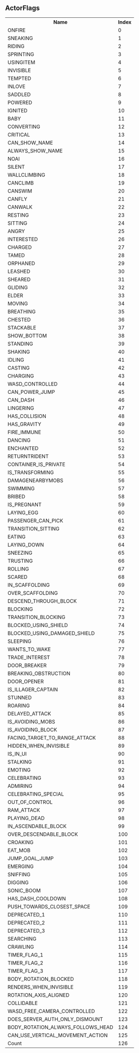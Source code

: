 ## ActorFlags

<table><tr><th>Name</th><th>Index</th><tr><td>ONFIRE</td><td>0</td></tr><tr><td>SNEAKING</td><td>1</td></tr><tr><td>RIDING</td><td>2</td></tr><tr><td>SPRINTING</td><td>3</td></tr><tr><td>USINGITEM</td><td>4</td></tr><tr><td>INVISIBLE</td><td>5</td></tr><tr><td>TEMPTED</td><td>6</td></tr><tr><td>INLOVE</td><td>7</td></tr><tr><td>SADDLED</td><td>8</td></tr><tr><td>POWERED</td><td>9</td></tr><tr><td>IGNITED</td><td>10</td></tr><tr><td>BABY</td><td>11</td></tr><tr><td>CONVERTING</td><td>12</td></tr><tr><td>CRITICAL</td><td>13</td></tr><tr><td>CAN_SHOW_NAME</td><td>14</td></tr><tr><td>ALWAYS_SHOW_NAME</td><td>15</td></tr><tr><td>NOAI</td><td>16</td></tr><tr><td>SILENT</td><td>17</td></tr><tr><td>WALLCLIMBING</td><td>18</td></tr><tr><td>CANCLIMB</td><td>19</td></tr><tr><td>CANSWIM</td><td>20</td></tr><tr><td>CANFLY</td><td>21</td></tr><tr><td>CANWALK</td><td>22</td></tr><tr><td>RESTING</td><td>23</td></tr><tr><td>SITTING</td><td>24</td></tr><tr><td>ANGRY</td><td>25</td></tr><tr><td>INTERESTED</td><td>26</td></tr><tr><td>CHARGED</td><td>27</td></tr><tr><td>TAMED</td><td>28</td></tr><tr><td>ORPHANED</td><td>29</td></tr><tr><td>LEASHED</td><td>30</td></tr><tr><td>SHEARED</td><td>31</td></tr><tr><td>GLIDING</td><td>32</td></tr><tr><td>ELDER</td><td>33</td></tr><tr><td>MOVING</td><td>34</td></tr><tr><td>BREATHING</td><td>35</td></tr><tr><td>CHESTED</td><td>36</td></tr><tr><td>STACKABLE</td><td>37</td></tr><tr><td>SHOW_BOTTOM</td><td>38</td></tr><tr><td>STANDING</td><td>39</td></tr><tr><td>SHAKING</td><td>40</td></tr><tr><td>IDLING</td><td>41</td></tr><tr><td>CASTING</td><td>42</td></tr><tr><td>CHARGING</td><td>43</td></tr><tr><td>WASD_CONTROLLED</td><td>44</td></tr><tr><td>CAN_POWER_JUMP</td><td>45</td></tr><tr><td>CAN_DASH</td><td>46</td></tr><tr><td>LINGERING</td><td>47</td></tr><tr><td>HAS_COLLISION</td><td>48</td></tr><tr><td>HAS_GRAVITY</td><td>49</td></tr><tr><td>FIRE_IMMUNE</td><td>50</td></tr><tr><td>DANCING</td><td>51</td></tr><tr><td>ENCHANTED</td><td>52</td></tr><tr><td>RETURNTRIDENT</td><td>53</td></tr><tr><td>CONTAINER_IS_PRIVATE</td><td>54</td></tr><tr><td>IS_TRANSFORMING</td><td>55</td></tr><tr><td>DAMAGENEARBYMOBS</td><td>56</td></tr><tr><td>SWIMMING</td><td>57</td></tr><tr><td>BRIBED</td><td>58</td></tr><tr><td>IS_PREGNANT</td><td>59</td></tr><tr><td>LAYING_EGG</td><td>60</td></tr><tr><td>PASSENGER_CAN_PICK</td><td>61</td></tr><tr><td>TRANSITION_SITTING</td><td>62</td></tr><tr><td>EATING</td><td>63</td></tr><tr><td>LAYING_DOWN</td><td>64</td></tr><tr><td>SNEEZING</td><td>65</td></tr><tr><td>TRUSTING</td><td>66</td></tr><tr><td>ROLLING</td><td>67</td></tr><tr><td>SCARED</td><td>68</td></tr><tr><td>IN_SCAFFOLDING</td><td>69</td></tr><tr><td>OVER_SCAFFOLDING</td><td>70</td></tr><tr><td>DESCEND_THROUGH_BLOCK</td><td>71</td></tr><tr><td>BLOCKING</td><td>72</td></tr><tr><td>TRANSITION_BLOCKING</td><td>73</td></tr><tr><td>BLOCKED_USING_SHIELD</td><td>74</td></tr><tr><td>BLOCKED_USING_DAMAGED_SHIELD</td><td>75</td></tr><tr><td>SLEEPING</td><td>76</td></tr><tr><td>WANTS_TO_WAKE</td><td>77</td></tr><tr><td>TRADE_INTEREST</td><td>78</td></tr><tr><td>DOOR_BREAKER</td><td>79</td></tr><tr><td>BREAKING_OBSTRUCTION</td><td>80</td></tr><tr><td>DOOR_OPENER</td><td>81</td></tr><tr><td>IS_ILLAGER_CAPTAIN</td><td>82</td></tr><tr><td>STUNNED</td><td>83</td></tr><tr><td>ROARING</td><td>84</td></tr><tr><td>DELAYED_ATTACK</td><td>85</td></tr><tr><td>IS_AVOIDING_MOBS</td><td>86</td></tr><tr><td>IS_AVOIDING_BLOCK</td><td>87</td></tr><tr><td>FACING_TARGET_TO_RANGE_ATTACK</td><td>88</td></tr><tr><td>HIDDEN_WHEN_INVISIBLE</td><td>89</td></tr><tr><td>IS_IN_UI</td><td>90</td></tr><tr><td>STALKING</td><td>91</td></tr><tr><td>EMOTING</td><td>92</td></tr><tr><td>CELEBRATING</td><td>93</td></tr><tr><td>ADMIRING</td><td>94</td></tr><tr><td>CELEBRATING_SPECIAL</td><td>95</td></tr><tr><td>OUT_OF_CONTROL</td><td>96</td></tr><tr><td>RAM_ATTACK</td><td>97</td></tr><tr><td>PLAYING_DEAD</td><td>98</td></tr><tr><td>IN_ASCENDABLE_BLOCK</td><td>99</td></tr><tr><td>OVER_DESCENDABLE_BLOCK</td><td>100</td></tr><tr><td>CROAKING</td><td>101</td></tr><tr><td>EAT_MOB</td><td>102</td></tr><tr><td>JUMP_GOAL_JUMP</td><td>103</td></tr><tr><td>EMERGING</td><td>104</td></tr><tr><td>SNIFFING</td><td>105</td></tr><tr><td>DIGGING</td><td>106</td></tr><tr><td>SONIC_BOOM</td><td>107</td></tr><tr><td>HAS_DASH_COOLDOWN</td><td>108</td></tr><tr><td>PUSH_TOWARDS_CLOSEST_SPACE</td><td>109</td></tr><tr><td>DEPRECATED_1</td><td>110</td></tr><tr><td>DEPRECATED_2</td><td>111</td></tr><tr><td>DEPRECATED_3</td><td>112</td></tr><tr><td>SEARCHING</td><td>113</td></tr><tr><td>CRAWLING</td><td>114</td></tr><tr><td>TIMER_FLAG_1</td><td>115</td></tr><tr><td>TIMER_FLAG_2</td><td>116</td></tr><tr><td>TIMER_FLAG_3</td><td>117</td></tr><tr><td>BODY_ROTATION_BLOCKED</td><td>118</td></tr><tr><td>RENDERS_WHEN_INVISIBLE</td><td>119</td></tr><tr><td>ROTATION_AXIS_ALIGNED</td><td>120</td></tr><tr><td>COLLIDABLE</td><td>121</td></tr><tr><td>WASD_FREE_CAMERA_CONTROLLED</td><td>122</td></tr><tr><td>DOES_SERVER_AUTH_ONLY_DISMOUNT</td><td>123</td></tr><tr><td>BODY_ROTATION_ALWAYS_FOLLOWS_HEAD</td><td>124</td></tr><tr><td>CAN_USE_VERTICAL_MOVEMENT_ACTION</td><td>125</td></tr><tr><td>Count</td><td>126</td></tr></table>